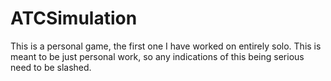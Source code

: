 # ATCSimulation
This is a personal game, the first one I have worked on entirely solo. This is meant to be just personal work, so any indications of this being serious need to be slashed.
